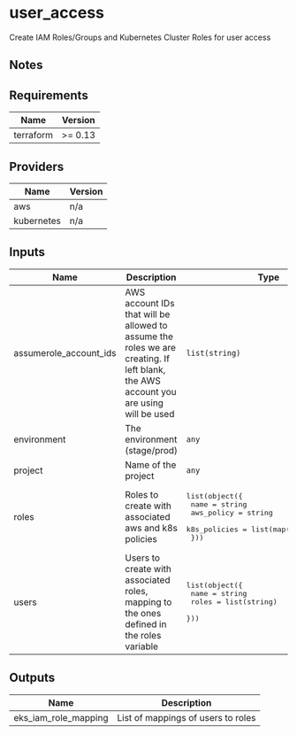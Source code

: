 # user_access

Create IAM Roles/Groups and Kubernetes Cluster Roles for user access

## Notes

<!-- BEGINNING OF PRE-COMMIT-TERRAFORM DOCS HOOK -->
## Requirements

| Name | Version |
|------|---------|
| terraform | >= 0.13 |

## Providers

| Name | Version |
|------|---------|
| aws | n/a |
| kubernetes | n/a |

## Inputs

| Name | Description | Type | Default | Required |
|------|-------------|------|---------|:--------:|
| assumerole\_account\_ids | AWS account IDs that will be allowed to assume the roles we are creating. If left blank, the AWS account you are using will be used | `list(string)` | `[]` | no |
| environment | The environment (stage/prod) | `any` | n/a | yes |
| project | Name of the project | `any` | n/a | yes |
| roles | Roles to create with associated aws and k8s policies | <pre>list(object({<br>    name         = string<br>    aws_policy   = string<br>    k8s_policies = list(map(list(string)))<br>  }))</pre> | n/a | yes |
| users | Users to create with associated roles, mapping to the ones defined in the roles variable | <pre>list(object({<br>    name  = string<br>    roles = list(string)<br>  }))</pre> | n/a | yes |

## Outputs

| Name | Description |
|------|-------------|
| eks\_iam\_role\_mapping | List of mappings of users to roles |

<!-- END OF PRE-COMMIT-TERRAFORM DOCS HOOK -->
